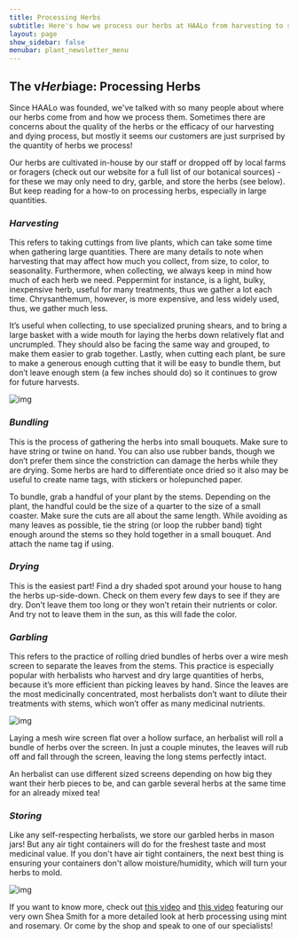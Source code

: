 ```yaml
---
title: Processing Herbs
subtitle: Here's how we process our herbs at HAALo from harvesting to storing
layout: page
show_sidebar: false
menubar: plant_newsletter_menu
---
```


## **The v*Herb*iage: Processing Herbs**

Since HAALo was founded, we've talked with so many people about where our herbs come from and how we process them. Sometimes there are concerns about the quality of the herbs or the efficacy of our harvesting and dying process, but mostly it seems our customers are just surprised by the quantity of herbs we process! 

Our herbs are cultivated in-house by our staff or dropped off by local farms or foragers (check out our website for a full list of our botanical sources) - for these we may only need to dry, garble, and store the herbs (see below). But keep reading for a how-to on processing herbs, especially in large quantities.

### *Harvesting* 

This refers to taking cuttings from live plants, which can take some time when gathering large quantities. There are many details to note when harvesting that may affect how much you collect, from size, to color, to seasonality. Furthermore, when collecting, we always keep in mind how much of each herb we need. Peppermint for instance, is a light, bulky, inexpensive herb, useful for many treatments, thus we gather a lot each time. Chrysanthemum, however, is more expensive, and less widely used, thus, we gather much less. 

It’s useful when collecting, to use specialized pruning shears, and to bring a large basket with a wide mouth for laying the herbs down relatively flat and uncrumpled. They should also be facing the same way and grouped, to make them easier to grab together. Lastly, when cutting each plant, be sure to make a generous enough cutting that it will be easy to bundle them, but don’t leave enough stem (a few inches should do) so it continues to grow for future harvests.



![img](https://lh4.googleusercontent.com/GsykRrvTrjwCWfYERkez_zxGROiJqFbfghIIDheXeEpri6pYjDfrhfUc-2FpaE5PtycWKTeKPigAzaEZ6howntu_LaOKI2MMTaKpasJJJY5rG0pFULxsI5d7Fx-LtqWs2YZkwkcA)



### *Bundling*

This is the process of gathering the herbs into small bouquets. Make sure to have string or twine on hand. You can also use rubber bands, though we don’t prefer them since the constriction can damage the herbs while they are drying. Some herbs are hard to differentiate once dried so it also may be useful to create name tags, with stickers or holepunched paper. 

To bundle, grab a handful of your plant by the stems. Depending on the plant, the handful could be the size of a quarter to the size of a small coaster. Make sure the cuts are all about the same length. While avoiding as many leaves as possible, tie the string (or loop the rubber band) tight enough around the stems so they hold together in a small bouquet. And attach the name tag if using.

### *Drying*

This is the easiest part! Find a dry shaded spot around your house to hang the herbs up-side-down. Check on them every few days to see if they are dry. Don’t leave them too long or they won’t retain their nutrients or color. And try not to leave them in the sun, as this will fade the color. 

### *Garbling* 

This refers to the practice of rolling dried bundles of herbs over a wire mesh screen to separate the leaves from the stems. This practice is especially popular with herbalists who harvest and dry large quantities of herbs, because it’s more efficient than picking leaves by hand. Since the leaves are the most medicinally concentrated, most herbalists don’t want to dilute their treatments with stems, which won’t offer as many medicinal nutrients.

![img](https://lh5.googleusercontent.com/Na7qjqeg7VLYpJeor71Qu8-rru8xkNkZrLVAdWAV6wNPHVNMEKvnO8ADZb4L66hIlIkpmuXTCkD_qjctbEXSR5lTAkSDOKipBpagO6JsBqZdmybkDnP3Gwk3gkuuiKbvM0OZG3S7)

Laying a mesh wire screen flat over a hollow surface, an herbalist will roll a bundle of herbs over the screen. In just a couple minutes, the leaves will rub off and fall through the screen, leaving the long stems perfectly intact.

An herbalist can use different sized screens depending on how big they want their herb pieces to be, and can garble several herbs at the same time for an already mixed tea!

### *Storing*

Like any self-respecting herbalists, we store our garbled herbs in mason jars! But any air tight containers will do for the freshest taste and most medicinal value. If you don't have air tight containers, the next best thing is ensuring your containers don't allow moisture/humidity, which will turn your herbs to mold.

![img](https://lh4.googleusercontent.com/P53bDzx14Iy1KZdXz7ggvZzbUYj5YNgVVChpIoiwkYieEo-48KSujcxDQKw5vS5s5zpwv5oLKFFT5toZ3O-k2aIhLkxgtJJGO2jH-H-I3Z-6aatDM9wf7I4EQrDu0G2693nAbuJT)

If you want to know more, check out [this video](https://www.youtube.com/watch?v=0TdvtQeF3_I) and [this video](https://www.youtube.com/watch?v=LHuVNPWE044) featuring our very own Shea Smith for a more detailed look at herb processing using mint and rosemary. Or come by the shop and speak to one of our specialists!
